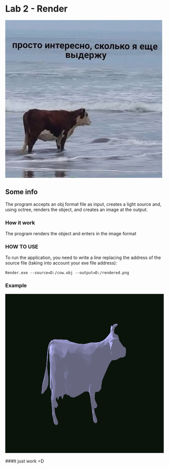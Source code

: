 # Lab 2 - Render
![cow](img/cow.jpg)

## Some info

The program accepts an obj format file as input, creates a light source and, using octree, renders the object, and creates an image at the output.

### How it work

The program renders the object and enters in the image format

### HOW TO USE

To run the application, you need to write a line replacing the address of the source file (taking into account your exe file address):
```
Render.exe --source=D:/cow.obj --output=D:/rendered.png

```
### Example 

![render cow](rendered.png)



###It just work =D
